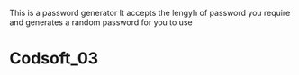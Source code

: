 This is a password generator
It accepts the lengyh of password you require and generates a random password for you to use
# Codsoft_03

